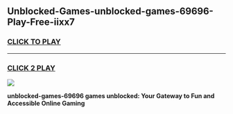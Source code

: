 
## Unblocked-Games-unblocked-games-69696-Play-Free-iixx7
<h3>
<a href="https://premium76.site?title=unblocked-games-69696&ref=15A">CLICK TO PLAY</a></h3>
<hr>

<h3>
<a href="https://premium76.site?title=unblocked-games-69696&ref=15A">CLICK 2 PLAY</a>
  
</h3>

<a href="https://premium76.site?title=unblocked-games-69696&ref=15A"><img src="https://clearcache.store/games.png"></a>


**unblocked-games-69696 games unblocked: Your Gateway to Fun and Accessible Online Gaming**
